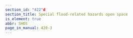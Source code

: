 ```yaml
---
section_id: "422"d
section_title: Special flood-related hazards open space
is_element: true
abbr: SHOS
page_in_manual: 420-3
---
```

